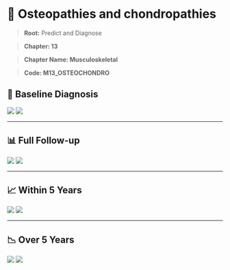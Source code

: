 # 🧬 Osteopathies and chondropathies
    
> **Root:** Predict and Diagnose

> **Chapter: 13**

> **Chapter Name: Musculoskeletal**

> **Code: M13_OSTEOCHONDRO**

## 🧪 Baseline Diagnosis

<img src="/Predict/Figures/Baseline/IMP/M13_OSTEOCHONDRO.png" />

<CsvTableIMP src="/Predict/Data/Baseline/IMP/IMP_M13_OSTEOCHONDRO.csv" label="🔍 View full results" />

<img src="/Predict/Figures/Baseline/ROC/M13_OSTEOCHONDRO.png" />

<CsvTableROC src="/Predict/Data/Baseline/EVA/M13_OSTEOCHONDRO.csv" label="🔍 View full results" />

---

## 📊 Full Follow-up

<img src="/Predict/Figures/ALL/IMP/M13_OSTEOCHONDRO.png" />

<CsvTableIMP src="/Predict/Data/ALL/IMP/IMP_M13_OSTEOCHONDRO.csv" label="🔍 View full results" />

<img src="/Predict/Figures/ALL/ROC/M13_OSTEOCHONDRO.png" />

<CsvTableROC src="/Predict/Data/ALL/EVA/M13_OSTEOCHONDRO.csv" label="🔍 View full results" />

---

## 📈 Within 5 Years

<img src="/Predict/Figures/FYears/IMP/M13_OSTEOCHONDRO.png" />

<CsvTableIMP src="/Predict/Data/FYears/IMP/IMP_M13_OSTEOCHONDRO.csv" label="🔍 View full results" />

<img src="/Predict/Figures/FYears/ROC/M13_OSTEOCHONDRO.png" />

<CsvTableROC src="/Predict/Data/FYears/EVA/M13_OSTEOCHONDRO.csv" label="🔍 View full results" />

---

## 📉 Over 5 Years

<img src="/Predict/Figures/OverFYears/IMP/M13_OSTEOCHONDRO.png" />

<CsvTableIMP src="/Predict/Data/OverFYears/IMP/IMP_M13_OSTEOCHONDRO.csv" label="🔍 View full results" />

<img src="/Predict/Figures/OverFYears/ROC/M13_OSTEOCHONDRO.png" />

<CsvTableROC src="/Predict/Data/OverFYears/EVA/M13_OSTEOCHONDRO.csv" label="🔍 View full results" />
